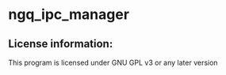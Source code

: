 # ngq_ipc_manager

License information:
-------------
This program is licensed under GNU GPL v3 or any later version
